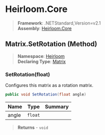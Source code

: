 # Heirloom.Core

> **Framework**: .NETStandard,Version=v2.1  
> **Assembly**: [Heirloom.Core][0]

## Matrix.SetRotation (Method)

> **Namespace**: [Heirloom][0]  
> **Declaring Type**: [Matrix][1]

### SetRotation(float)

Configures this matrix as a rotation matrix.

```cs
public void SetRotation(float angle)
```

| Name  | Type    | Summary |
|-------|---------|---------|
| angle | `float` |         |

> **Returns** - `void`

[0]: ../../../Heirloom.Core.md
[1]: ../Matrix.md
